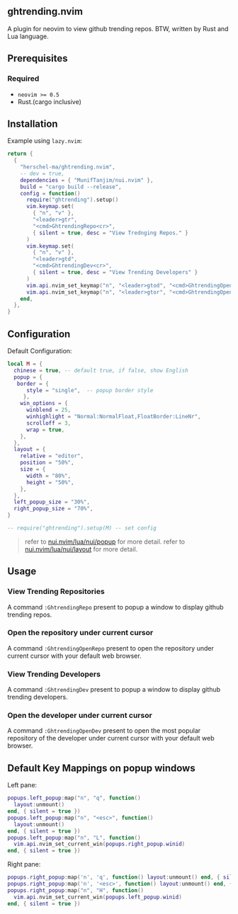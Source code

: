 ## ghtrending.nvim

A plugin for neovim to view github trending repos.
BTW, written by Rust and Lua language.

## Prerequisites

### Required

- `neovim >= 0.5`
- Rust.(cargo inclusive)

## Installation

Example using `lazy.nvim`:

```lua
return {
  {
    "herschel-ma/ghtrending.nvim",
    -- dev = true,
    dependencies = { "MunifTanjim/nui.nvim" },
    build = "cargo build --release",
    config = function()
      require("ghtrending").setup()
      vim.keymap.set(
        { "n", "v" },
        "<leader>gtr",
        "<cmd>GhtrendingRepo<cr>",
        { silent = true, desc = "View Trednging Repos." }
      )
      vim.keymap.set(
        { "n", "v" },
        "<leader>gtd",
        "<cmd>GhtrendingDev<cr>",
        { silent = true, desc = "View Trending Developers" }
      )
      vim.api.nvim_set_keymap("n", "<leader>gtod", "<cmd>GhtrendingOpenDev<cr>", { silent = true, noremap = true })
      vim.api.nvim_set_keymap("n", "<leader>gtor", "<cmd>GhtrendingOpenRepo<cr>", { silent = true, noremap = true })
    end,
  },
}
```

## Configuration

Default Configuration:

```lua
local M = {
  chinese = true, -- default true, if false, show English
  popup = {
   border = {
      style = "single",  -- popup border style
     },
    win_options = {
      winblend = 25,
      winhighlight = "Normal:NormalFloat,FloatBorder:LineNr",
      scrolloff = 3,
      wrap = true,
    },
  },
  layout = {
    relative = "editor",
    position = "50%",
    size = {
      width = "80%",
      height = "50%",
    },
  },
  left_popup_size = "30%",
  right_popup_size = "70%",
}

-- require("ghtrending").setup(M) -- set config
```

> refer to [nui.nvim/lua/nui/popup](https://github.com/MunifTanjim/nui.nvim/tree/main/lua/nui/popup) for more detail.
> refer to [nui.nvim/lua/nui/layout](https://github.com/MunifTanjim/nui.nvim/tree/main/lua/nui/layout) for more detail.

## Usage

### View Trending Repositories

A command `:GhtrendingRepo` present to popup a window to display github trending repos.

### Open the repository under current cursor

A command `:GhtrendingOpenRepo` present to open the repository under current cursor with your default web browser.

### View Trending Developers

A command `:GhtrendingDev` present to popup a window to display github trending developers.

### Open the developer under current cursor

A command `:GhtrendingOpenDev` present to open the most popular repository of the developer under current cursor with your default web browser.

## Default Key Mappings on popup windows

Left pane:

```lua
popups.left_popup:map("n", "q", function()
  layout:unmount()
end, { silent = true })
popups.left_popup:map("n", "<esc>", function()
  layout:unmount()
end, { silent = true })
popups.left_popup:map("n", "L", function()
  vim.api.nvim_set_current_win(popups.right_popup.winid)
end, { silent = true })
```

Right pane:

```lua
popups.right_popup:map('n', 'q', function() layout:unmount() end, { silent = true })
popups.right_popup:map('n', '<esc>', function() layout:unmount() end, { silent = true })
popups.right_popup:map("n", "H", function()
  vim.api.nvim_set_current_win(popups.left_popup.winid)
end, { silent = true })
```
